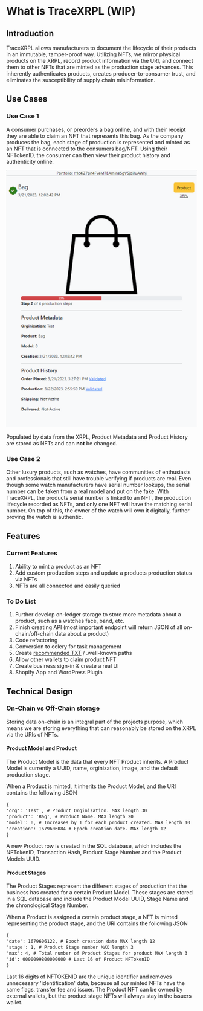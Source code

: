 # What is TraceXRPL (WIP)

## Introduction

TraceXRPL allows manufacturers to document the lifecycle of their products in an immutable, tamper-proof way. Utilizing NFTs, we mirror physical products on the XRPL, record product information via the URI, and connect them to other NFTs that are minted as the production stage advances. This inherently authenticates products, creates producer-to-consumer trust, and eliminates the susceptibility of supply chain misinformation.

## Use Cases

### Use Case 1

A consumer purchases, or preorders a bag online, and with their receipt they are able to claim an NFT that represents this bag. As the company produces the bag, each stage of production is represented and minted as an NFT that is connected to the consumers bag/NFT.  Using their NFTokenID, the consumer can then view their product history and authenticity online. 

![Authenticity Example](./images/authenticity_example.png)

Populated by data from the XRPL, Product Metadata and Product History are stored as NFTs and can **not** be changed. 

### Use Case 2

Other luxury products, such as watches, have communities of enthusiasts and professionals that still have trouble verifying if products are real. Even though some watch manufacturers have serial number lookups, the serial number can be taken from a real model and put on the fake. With TraceXRPL, the products serial number is linked to an NFT, the production lifecycle recorded as NFTs, and only one NFT will have the matching serial number. On top of this, the owner of the watch will own it digitally, further proving the watch is authentic.

## Features

### Current Features

1. Ability to mint a product as an NFT
2. Add custom production steps and update a products production status via NFTs
3. NFTs are all connected and easily queried

### To Do List

1. Further develop on-ledger storage to store more metadata about a product, such as a watches face, band, etc.
2. Finish creating API (most important endpoint will return JSON of all on-chain/off-chain data about a product)
3. Code refactoring
4. Conversion to celery for task management
5. Create [recommended TXT](https://xrpl.org/nftoken.html#txt-record-format) / .well-known paths
6. Allow other wallets to claim product NFT
7. Create business sign-in & create a real UI
8. Shopify App and WordPress Plugin

## Technical Design

### On-Chain vs Off-Chain storage

Storing data on-chain is an integral part of the projects purpose, which means we are storing everything that can reasonably be stored on the XRPL via the URIs of NFTs. 

#### Product Model and Product

The Product Model is the data that every NFT Product inherits. A Product Model is currently a UUID, name, orginization, image, and the default production stage.

When a Product is minted, it inherits the Product Model, and the URI contains the following JSON 
```
{
'org': 'Test', # Product Orginization. MAX length 30 
'product': 'Bag', # Product Name. MAX length 20
'model': 0, # Increases by 1 for each product created. MAX length 10
'creation': 1679606084 # Epoch creation date. MAX length 12 
}
```

A new Product row is created in the SQL database, which includes the NFTokenID, Transaction Hash, Product Stage Number and the Product Models UUID.

#### Product Stages

The Product Stages represent the different stages of production that the business has created for a certain Product Model. These stages are stored in a SQL database and include the Product Model UUID, Stage Name and the chronological Stage Number.

When a Product is assigned a certain product stage, a NFT is minted representing the product stage, and the URI contains the following JSON

```
{
'date': 1679606122, # Epoch creation date MAX length 12
'stage': 1, # Product Stage number MAX length 3
'max': 4, # Total number of Product Stages for product MAX length 3
'id': 0000099B00000000 # Last 16 of Product NFTokenID
}
```

Last 16 digits of NFTOKENID are the unique identifier and removes unnecessary 'identification' data, because all our minted NFTs have the same flags, transfer fee and issuer. The Product NFT can be owned by external wallets, but the product stage NFTs will always stay in the issuers wallet.
